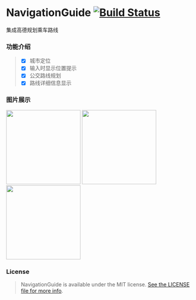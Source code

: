 # NavigationGuide [![Build Status](https://travis-ci.com/klone1127/NavigationGuide.svg?branch=master)](https://travis-ci.com/klone1127/NavigationGuide)
集成高德规划乘车路线

### 功能介绍
> - [x] 城市定位
> - [x] 输入时显示位置提示
> - [x] 公交路线规划
> - [x] 路线详细信息显示

### 图片展示
<div>
  <img src="http://olnx7jkmx.bkt.clouddn.com/navi-input" width="200px" />
  <img src="http://olnx7jkmx.bkt.clouddn.com/Nav-busline" width="200px" />
  <img src="http://olnx7jkmx.bkt.clouddn.com/Nav-busline-detail" width="200px" />
</div>



### License
> NavigationGuide is available under the MIT license. [See the LICENSE file for more info](https://en.wikipedia.org/wiki/MIT_License).
